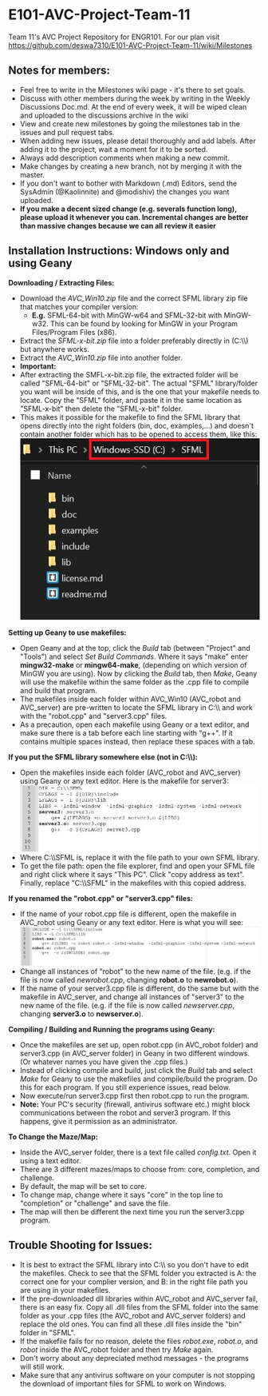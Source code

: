 # E101-AVC-Project-Team-11
Team 11's AVC Project Repository for ENGR101.
For our plan visit https://github.com/deswa7310/E101-AVC-Project-Team-11/wiki/Milestones

## Notes for members:
- Feel free to write in the Milestones wiki page - it's there to set goals.
- Discuss with other members during the week by writing in the Weekly Discussions Doc.md. At the end of every week, it will be wiped clean and uploaded to the discussions archive in the wiki
- View and create new milestones by going the milestones tab in the issues and pull request tabs.
- When adding new issues, please detail thoroughly and add labels. After adding it to the project, wait a moment for it to be sorted.
- Always add description comments when making a new commit.
- Make changes by creating a new branch, not by merging it with the master. 
- If you don't want to bother with Markdown (.md) Editors, send the SysAdmin (@Kaolinnite) and @modishiv) the changes you want uploaded.
- **If you make a decent sized change (e.g. severals function long), please upload it whenever you can. Incremental changes are better than massive changes because we can all review it easier** 
 
## Installation Instructions: Windows only and using Geany
**Downloading / Extracting Files:**
- Download the *AVC_Win10.zip* file and the correct SFML library zip file that matches your compiler version:
	- **E.g.** SFML-64-bit with MinGW-w64 and SFML-32-bit with MinGW-w32. This can be found by looking for MinGW in your Program Files/Program Files (x86).
- Extract the *SFML-x-bit.zip* file into a folder preferably directly in (C:\\\\) but anywhere works.
- Extract the *AVC_Win10.zip* file into another folder.
- **Important:** 
- After extracting the SMFL-x-bit.zip file, the extracted folder will be called "SFML-64-bit" or "SFML-32-bit". The actual "SFML" library/folder you want will be inside of this, and is the one that your makefile needs to locate. Copy the "SFML" folder, and paste it in the same location as "SFML-x-bit" then delete the "SFML-x-bit" folder.
- This makes it possible for the makefile to find the SFML library that opens directly into the right folders (bin, doc, examples,...) and doesn't contain another folder which has to be opened to access them, like this: ![filepath](Misc/filepath.jpg?raw=true "As you can see, the SFML file is open and all the files are stored directly in them") <br>


**Setting up Geany to use makefiles:**
- Open Geany and at the top, click the *Build* tab (between "Project" and "Tools") and select *Set Build Commands*. Where it says "make" enter **mingw32-make** or **mingw64-make**, (depending on which version of MinGW you are using). Now by clicking the *Build* tab, then *Make*, Geany will use the makefile within the same folder as the .cpp file to compile and build that program.
- The makefiles inside each folder within AVC_Win10 (AVC_robot and AVC_server) are pre-written to locate the SFML library in C:\\\\ and work with the "robot.cpp" and "server3.cpp" files.
- As a precaution, open each makefile using Geany or a text editor, and make sure there is a tab before each line starting with "g++". If it contains multiple spaces instead, then replace these spaces with a tab.


**If you put the SFML library somewhere else (not in C:\\\\):**
- Open the makefiles inside each folder (AVC_robot and AVC_server) using Geany or any text editor. Here is the makefile for server3:    ![server3 makefile](Misc/server3_make.jpg?raw=true "Opened using Geany, but Notepad works fine")
- Where C:\\\\SFML is, replace it with the file path to your own SFML library.
- To get the file path: open the file explorer, find and open your SFML file and right click where it says "This PC". Click "copy address as text". Finally, replace "C:\\\\SFML" in the makefiles with this copied address.


**If you renamed the "robot.cpp" or "server3.cpp" files:**
- If the name of your robot.cpp file is different, open the makefile in AVC_robot using Geany or any text editor. Here is what you will see: ![robot makefile](Misc/robot_make.jpg?raw=true "Note: Don't change the file type i.e. don't remove '.cpp' from robot.cpp")
- Change all instances of "robot" to the new name of the file. (e.g. if the file is now called *newrobot.cpp*, changing **robot.o** to **newrobot.o**).
- If the name of your server3.cpp file is different, do the same but with the makefile in AVC_server, and change all instances of "server3" to the new name of the file. (e.g. if the file is now called *newserver.cpp*, changing **server3.o** to **newserver.o**).



**Compiling / Building and Running the programs using Geany:**
- Once the makefiles are set up, open robot.cpp (in AVC_robot folder) and server3.cpp (in AVC_server folder) in Geany in two different windows. (Or whatever names you have given the .cpp files.)
- Instead of clicking compile and build, just click the *Build* tab and select *Make* for Geany to use the makefiles and compile/build the program. Do this for each program. If you still experience issues, read below.
- Now execute/run server3.cpp first then robot.cpp to run the program.
- **Note:** Your PC's security (firewall, antivirus software etc.) might block communications between the robot and server3 program. If this happens, give it permission as an administrator.


**To Change the Maze/Map:**
- Inside the AVC_server folder, there is a text file called *config.txt*. Open it using a text editor.
- There are 3 different mazes/maps to choose from: core, completion, and challenge.
- By default, the map will be set to core.
- To change map, change where it says "core" in the top line to "completion" or "challenge" and save the file.
- The map will then be different the next time you run the server3.cpp program.


## Trouble Shooting for Issues:
- It is best to extract the SFML library into C:\\\\ so you don't have to edit the makefiles. Check to see that the SFML folder you extracted is A: the correct one for your complier version, and B: in the right file path you are using in your makefiles.
- If the pre-downloaded dll libraries within AVC_robot and AVC_server fail, there is an easy fix. Copy all .dll files from the SFML folder into the same folder as your .cpp files (the AVC_robot and AVC_server folders) and replace the old ones. You can find all these .dll files inside the "bin" folder in "SFML".
- If the makefile fails for no reason, delete the files *robot.exe*, *robot.o*, and *robot* inside the AVC_robot folder and then try *Make* again.
- Don't worry about any depreciated method messages - the programs will still work. 
- Make sure that any antivirus software on your computer is not stopping the download of important files for SFML to work on Windows.
